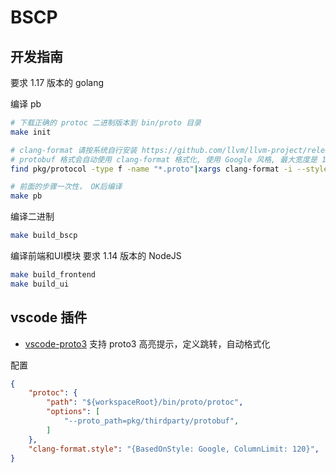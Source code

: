 # BSCP

## 开发指南
要求 1.17 版本的 golang

编译 pb
```bash
# 下载正确的 protoc 二进制版本到 bin/proto 目录
make init

# clang-format 请按系统自行安装 https://github.com/llvm/llvm-project/releases/
# protobuf 格式会自动使用 clang-format 格式化, 使用 Google 风格, 最大宽度是 120 个字符, make 会自动执行格式, 也可以使用下面命令手动执行
find pkg/protocol -type f -name "*.proto"|xargs clang-format -i --style="{BasedOnStyle: Google, ColumnLimit: 120}"

# 前面的步骤一次性， OK后编译
make pb
```


编译二进制
```bash
make build_bscp
```

编译前端和UI模块
要求 1.14 版本的 NodeJS

```bash
make build_frontend
make build_ui
```

## vscode 插件
- [vscode-proto3](https://marketplace.visualstudio.com/items?itemName=zxh404.vscode-proto3) 支持 proto3 高亮提示，定义跳转，自动格式化

配置
```json
{
    "protoc": {
        "path": "${workspaceRoot}/bin/proto/protoc",
        "options": [
            "--proto_path=pkg/thirdparty/protobuf",
        ]
    },
    "clang-format.style": "{BasedOnStyle: Google, ColumnLimit: 120}",
}
```